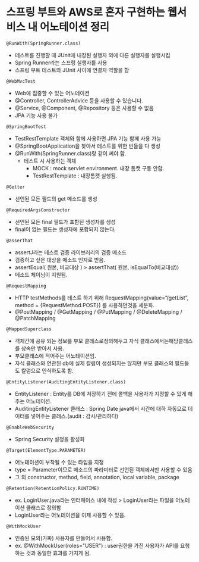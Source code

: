 # 스프링 부트와 AWS로 혼자 구현하는 웹서비스 내 어노테이션 정리

`@RunWith(SpringRunner.class)` <br/>
- 테스트를 진행할 때 JUnit에 내장된 실행자 외에 다른 실행자를 실행시킴
- Spring Runner라는 스프링 실행자를 사용
- 스프링 부트 테스트와 JUnit 사이에 연결자 역할을 함

`@WebMvcTest`
 - Web에 집중할 수 있는 어노테이션
 - @Controller, ControllerAdvice 등을 사용할 수 있습니다.
 - @Service, @Component, @Repository 등은 사용할 수 없음
 - JPA 기능 사용 불가

`@SpringBootTest` <br/>
- TestRestTemplate 객체와 함께 사용하면 JPA 기능 함께 사용 가능
- @SpringBootApplication을 찾아서 테스트를 위한 빈들을 다 생성
- @RunWith(SpringRunner.class)랑 같이 써야 함.
   - 테스트 시 사용하는 객체 
       - MOCK : mock servlet environment. 내장 톰캣 구동 안함.
       - TestRestTemplate : 내장톰캣 실행됨.

`@Getter`<br/>
- 선언된 모든 필드의 get 메소드를 생성

`@RequiredArgsConstructor`<br/>
- 선언된 모든 final 필드가 포함된 생성자를 생성
- final이 없는 필드는 생성자에 포함되지 않는다.

`@asserThat`<br/>
- assertJ라는 테스트 검증 라이브러리의 검증 메소드
- 검증하고 싶은 대상을 메소드 인자로 받음.
- assertEqual( 원본, 비교대상 ) > assertThat( 원본, isEqualTo(비교대상))
- 메소드 체이닝이 지원됨.

`@RequestMapping`<br/>
- HTTP testMethods를 테스트 하기 위해 RequestMapping(value=“/getList”, method = {RequestMethod.POST}) 를 사용하던것을 세분화.<br/>
- @PostMapping / @GetMapping / @PutMapping / @DeleteMapping / @PatchMapping

`@MappedSuperclass`<br/>
- 객체간에 공유 되는 정보를 부모 클래스로정의해두고 자식 클래스에서는해당클래스를 상속만 받아서 사용.
- 부모클래스에 적어주는 어노테이션임.
- 자식 클래스와 연관된 db에 실제 칼럼이 생성되지는 않지만 부모 클래스의 필드들도 칼럼으로 인식하도록 함.

`@EntityListener(AuditingEntityListener.class)`<br/>
- EntityListener : Entity를 DB에 저장하기 전에 콜백을 사용자가 지정할 수 있게 해주는 어노테이션.
- AuditingEntityListener 클래스 : Spring Date java에서 시간에 대하 자동으로 데이터를 넣어주는 클래스.(audit : 감시/관리하다)

`@EnableWebSecurity`<br/>
- Spring Security 설정을 활성화

`@Target(ElementType.PARAMETER)`<br/>
- 어노테이션이 부착될 수 있는 타입을 지정
-  type = Parameter이므로 메소드의 파라미터로 선언된 객체에서만 사용할 수 있음
-  그 외 constructor, method, field, annotation, local variable, package

`@Retention(RetentionPolicy.RUNTIME)`<br/>
- ex. LoginUser.java라는 인터페이스 내에 작성 > LoginUser라는 파일을 어노테이션 클래스로 정의함
- LoginUser라는 어노테이션을 이제 사용할 수 있음.

`@WithMockUser`<br/>
- 인증된 모의(가짜) 사용자를 만들어서 사용함.
- ex. @WithMockUser(roles="USER") : user권한을 가진 사용자가 API를 요청하는 것과 동일한 효과를 가지게 됨.
